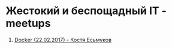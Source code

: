# Жестокий и беспощадный IT - meetups

1. [Docker (22.02.2017) - Костя Есьмуков](https://github.com/CruelIT/meetups/tree/master/2017-02-22%20Docker)